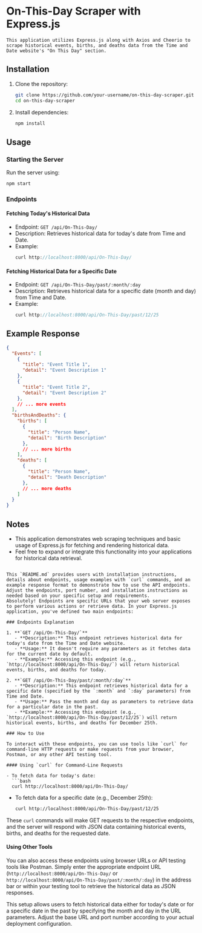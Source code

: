 

# On-This-Day Scraper with Express.js
```
This application utilizes Express.js along with Axios and Cheerio to scrape historical events, births, and deaths data from the Time and Date website's "On This Day" section.
```
## Installation

1. Clone the repository:
   ```bash
   git clone https://github.com/your-username/on-this-day-scraper.git
   cd on-this-day-scraper
   ```

2. Install dependencies:
   ```bash
   npm install
   ```

## Usage

### Starting the Server

Run the server using:
```bash
npm start
```

### Endpoints

#### Fetching Today's Historical Data
- Endpoint: `GET /api/On-This-Day/`
- Description: Retrieves historical data for today's date from Time and Date.
- Example:
  ``` js
  curl http://localhost:8000/api/On-This-Day/
  ```

#### Fetching Historical Data for a Specific Date
- Endpoint: `GET /api/On-This-Day/past/:month/:day`
- Description: Retrieves historical data for a specific date (month and day) from Time and Date.
- Example:
  ```js
  curl http://localhost:8000/api/On-This-Day/past/12/25
  ```

## Example Response

```json
{
  "Events": [
    {
      "title": "Event Title 1",
      "detail": "Event Description 1"
    },
    {
      "title": "Event Title 2",
      "detail": "Event Description 2"
    },
    // ... more events
  ],
  "birthsAndDeaths": {
    "births": [
      {
        "title": "Person Name",
        "detail": "Birth Description"
      },
      // ... more births
    ],
    "deaths": [
      {
        "title": "Person Name",
        "detail": "Death Description"
      },
      // ... more deaths
    ]
  }
}
```

## Notes

- This application demonstrates web scraping techniques and basic usage of Express.js for fetching and rendering historical data.
- Feel free to expand or integrate this functionality into your applications for historical data retrieval.
```

This `README.md` provides users with installation instructions, details about endpoints, usage examples with `curl` commands, and an example response format to demonstrate how to use the API endpoints. Adjust the endpoints, port number, and installation instructions as needed based on your specific setup and requirements.
Absolutely! Endpoints are specific URLs that your web server exposes to perform various actions or retrieve data. In your Express.js application, you've defined two main endpoints:

### Endpoints Explanation

1. **`GET /api/On-This-Day/`**
   - **Description:** This endpoint retrieves historical data for today's date from the Time and Date website.
   - **Usage:** It doesn't require any parameters as it fetches data for the current date by default.
   - **Example:** Accessing this endpoint (e.g., `http://localhost:8000/api/On-This-Day/`) will return historical events, births, and deaths for today.

2. **`GET /api/On-This-Day/past/:month/:day`**
   - **Description:** This endpoint retrieves historical data for a specific date (specified by the `:month` and `:day` parameters) from Time and Date.
   - **Usage:** Pass the month and day as parameters to retrieve data for a particular date in the past.
   - **Example:** Accessing this endpoint (e.g., `http://localhost:8000/api/On-This-Day/past/12/25`) will return historical events, births, and deaths for December 25th.

### How to Use

To interact with these endpoints, you can use tools like `curl` for command-line HTTP requests or make requests from your browser, Postman, or any other API testing tool.

#### Using `curl` for Command-Line Requests

- To fetch data for today's date:
  ```bash
  curl http://localhost:8000/api/On-This-Day/
  ```

- To fetch data for a specific date (e.g., December 25th):
  ```bash
  curl http://localhost:8000/api/On-This-Day/past/12/25
  ```

These `curl` commands will make GET requests to the respective endpoints, and the server will respond with JSON data containing historical events, births, and deaths for the requested date.

#### Using Other Tools

You can also access these endpoints using browser URLs or API testing tools like Postman. Simply enter the appropriate endpoint URL (`http://localhost:8000/api/On-This-Day/` or `http://localhost:8000/api/On-This-Day/past/:month/:day`) in the address bar or within your testing tool to retrieve the historical data as JSON responses.

This setup allows users to fetch historical data either for today's date or for a specific date in the past by specifying the month and day in the URL parameters. Adjust the base URL and port number according to your actual deployment configuration.